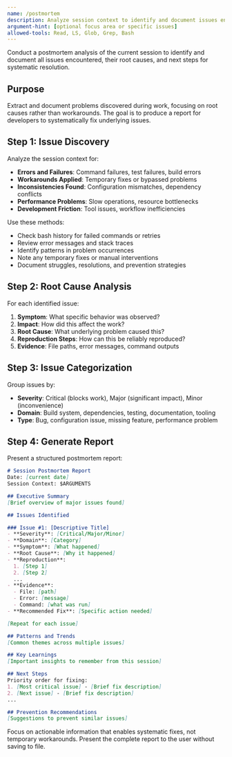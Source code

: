 ```yaml
---
name: /postmortem
description: Analyze session context to identify and document issues encountered for systematic fixing
argument-hint: [optional focus area or specific issues]
allowed-tools: Read, LS, Glob, Grep, Bash
---
```

<!-- OPTIMIZATION_TIMESTAMP: 2025-09-01 -->

Conduct a postmortem analysis of the current session to identify and document all issues encountered, their root causes, and next steps for systematic resolution.

## Purpose
Extract and document problems discovered during work, focusing on root causes rather than workarounds. The goal is to produce a report for developers to systematically fix underlying issues.

## Step 1: Issue Discovery

Analyze the session context for:
- **Errors and Failures**: Command failures, test failures, build errors
- **Workarounds Applied**: Temporary fixes or bypassed problems
- **Inconsistencies Found**: Configuration mismatches, dependency conflicts
- **Performance Problems**: Slow operations, resource bottlenecks
- **Development Friction**: Tool issues, workflow inefficiencies

Use these methods:
- Check bash history for failed commands or retries
- Review error messages and stack traces
- Identify patterns in problem occurrences
- Note any temporary fixes or manual interventions
- Document struggles, resolutions, and prevention strategies

## Step 2: Root Cause Analysis

For each identified issue:
1. **Symptom**: What specific behavior was observed?
2. **Impact**: How did this affect the work?
3. **Root Cause**: What underlying problem caused this?
4. **Reproduction Steps**: How can this be reliably reproduced?
5. **Evidence**: File paths, error messages, command outputs

## Step 3: Issue Categorization

Group issues by:
- **Severity**: Critical (blocks work), Major (significant impact), Minor (inconvenience)
- **Domain**: Build system, dependencies, testing, documentation, tooling
- **Type**: Bug, configuration issue, missing feature, performance problem

## Step 4: Generate Report

Present a structured postmortem report:

```markdown
# Session Postmortem Report
Date: [current date]
Session Context: $ARGUMENTS

## Executive Summary
[Brief overview of major issues found]

## Issues Identified

### Issue #1: [Descriptive Title]
- **Severity**: [Critical/Major/Minor]
- **Domain**: [Category]
- **Symptom**: [What happened]
- **Root Cause**: [Why it happened]
- **Reproduction**:
  1. [Step 1]
  2. [Step 2]
  ...
- **Evidence**:
  - File: [path]
  - Error: [message]
  - Command: [what was run]
- **Recommended Fix**: [Specific action needed]

[Repeat for each issue]

## Patterns and Trends
[Common themes across multiple issues]

## Key Learnings
[Important insights to remember from this session]

## Next Steps
Priority order for fixing:
1. [Most critical issue] - [Brief fix description]
2. [Next issue] - [Brief fix description]
...

## Prevention Recommendations
[Suggestions to prevent similar issues]
```

Focus on actionable information that enables systematic fixes, not temporary workarounds. Present the complete report to the user without saving to file.